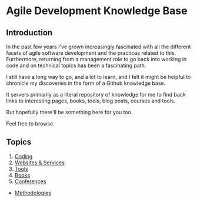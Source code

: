 # Agile Development Knowledge Base 

## Introduction

In the past few years I've grown increasingly fascinated with all the different facets of agile software development and the practices related to this. Furthermore, returning from a management role to go back into working in code and on technical topics has been a fascinating path.

I still have a long way to go, and a lot to learn, and I felt it might be helpful to chronicle my discoveries in the form of a Github knowledge base.

It servers primarily as a literal repository of knowledge for me to find back links to interesting pages, books, tools, blog posts, courses and tools.

But hopefully there'll be something here for you too.

Feel free to browse.

## Topics

1. [Coding](coding/coding.md)
1. [Websites & Services](websites/websites.md)
1. [Tools](tools/tools.md)
1. [Books](books/books.md)
1. [Conferences](conferences/conferences.md)
*  [Methodologies](methodologies/methodologies.md)
